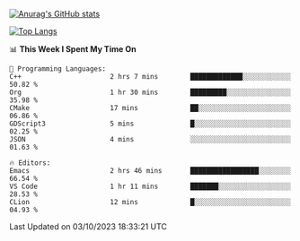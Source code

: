[![Anurag's GitHub stats](https://github-readme-stats.vercel.app/api?username=wugouzi&count_private=true)](https://github.com/anuraghazra/github-readme-stats)

[![Top Langs](https://github-readme-stats.vercel.app/api/top-langs/?username=wugouzi&layout=compact&count_private=true&hide=html)](https://github.com/anuraghazra/github-readme-stats)

<!--START_SECTION:waka-->
📊 **This Week I Spent My Time On** 

```text
💬 Programming Languages: 
C++                      2 hrs 7 mins        █████████████░░░░░░░░░░░░   50.82 % 
Org                      1 hr 30 mins        █████████░░░░░░░░░░░░░░░░   35.98 % 
CMake                    17 mins             ██░░░░░░░░░░░░░░░░░░░░░░░   06.86 % 
GDScript3                5 mins              █░░░░░░░░░░░░░░░░░░░░░░░░   02.25 % 
JSON                     4 mins              ░░░░░░░░░░░░░░░░░░░░░░░░░   01.63 % 

🔥 Editors: 
Emacs                    2 hrs 46 mins       █████████████████░░░░░░░░   66.54 % 
VS Code                  1 hr 11 mins        ███████░░░░░░░░░░░░░░░░░░   28.53 % 
CLion                    12 mins             █░░░░░░░░░░░░░░░░░░░░░░░░   04.93 % 
```


 Last Updated on 03/10/2023 18:33:21 UTC
<!--END_SECTION:waka-->

<!--
**wugouzi/wugouzi** is a ✨ _special_ ✨ repository because its `README.md` (this file) appears on your GitHub profile.

Here are some ideas to get you started:

- 🔭 I’m currently working on ...
- 🌱 I’m currently learning ...
- 👯 I’m looking to collaborate on ...
- 🤔 I’m looking for help with ...
- 💬 Ask me about ...
- 📫 How to reach me: ...
- 😄 Pronouns: ...
- ⚡ Fun fact: ...
-->
